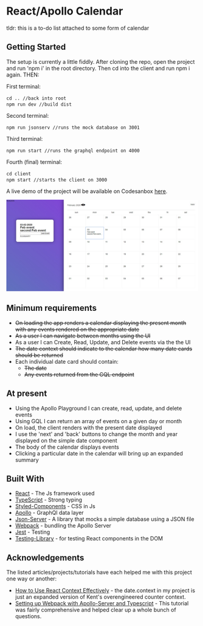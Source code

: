 # React/Apollo Calendar

tldr: this is a to-do list attached to some form of calendar

## Getting Started

The setup is currently a little fiddly. After cloning the repo, open the project
and run 'npm i' in the root directory. Then cd into the client and run npm i
again. THEN:

First terminal:

```
cd .. //back into root
npm run dev //build dist
```

Second terminal:

```
npm run jsonserv //runs the mock database on 3001
```

Third terminal:

```
npm run start //runs the graphql endpoint on 4000
```

Fourth (final) terminal:

```
cd client
npm start //starts the client on 3000
```

A live demo of the project will be available on Codesanbox [here](#).

![Project as of 02 Feb](./images/02Feb.jpg)

## Minimum requirements

- ~~On loading the app renders a calendar displaying the present month with any
  events rendered on the appropriate date~~
- ~~As a user I can navigate between months using the UI~~
- As a user I can Create, Read, Update, and Delete events via the the UI
- ~~The date context should indicate to the calendar how many date cards should
  be returned~~
- Each individual date card should contain:
  - ~~The date~~
  - ~~Any events returned from the GQL endpoint~~

## At present

- Using the Apollo Playground I can create, read, update, and delete events
- Using GQL I can return an array of events on a given day or month
- On load, the client renders with the present date displayed
- I use the 'next' and 'back' buttons to change the month and year displayed on
  the simple date component
- The body of the calendar displays events
- Clicking a particular date in the calendar will bring up an expanded summary

## Built With

- [React](https://reactjs.org/) - The Js framework used
- [TypeScript](https://www.typescriptlang.org/docs/home.html) - Strong typing
- [Styled-Components](https://styled-components.com/) - CSS in Js
- [Apollo](https://www.apollographql.com/docs/) - GraphQl data layer
- [Json-Server](https://www.npmjs.com/package/json-server) - A library that
  mocks a simple database using a JSON file
- [Webpack](https://webpack.js.org/) - bundling the Apollo Server
- [Jest](https://jestjs.io/docs/en/getting-started) - Testing
- [Testing-Library](https://testing-library.com/docs/intro) - for testing React
  components in the DOM

## Acknowledgements

The listed articles/projects/tutorials have each helped me with this project one
way or another:

- [How to Use React Context Effectively](https://kentcdodds.com/blog/how-to-use-react-context-effectively) -
  the date.context in my project is just an expanded version of Kent's
  overengineered counter context.
- [Setting up Webpack with Apollo-Server and Typescript](https://medium.com/free-code-camp/build-an-apollo-graphql-server-with-typescript-and-webpack-hot-module-replacement-hmr-3c339d05184f) -
  This tutorial was fairly comprehensive and helped clear up a whole bunch of
  questions.
